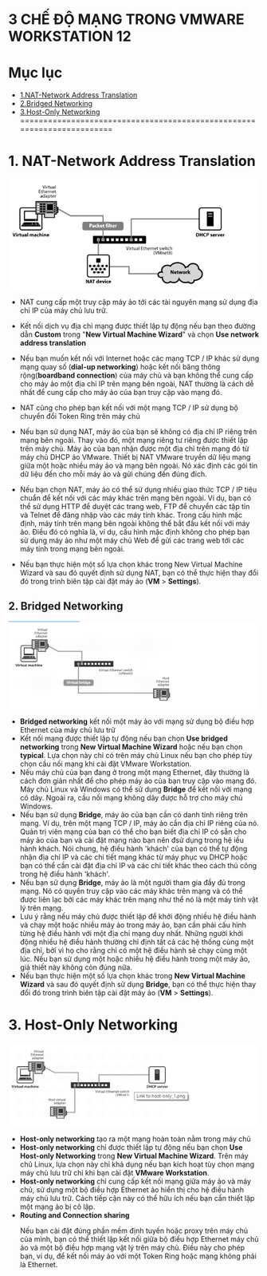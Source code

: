 # **3 CHẾ ĐỘ MẠNG TRONG VMWARE WORKSTATION 12**

# Mục lục
* [1.NAT-Network Address Translation](#1)
* [2.Bridged Networking](#2)
* [3.Host-Only Networking](#3)
=======================================================================

<a name="1"></a>
# 1. NAT-Network Address Translation

<img src="https://github.com/Tuantrung/FIL-Tuantrung/blob/master/New%20folder/Screenshot_1.png">


- NAT cung cấp một truy cập máy ảo tới các tài nguyên mạng sử dụng địa chỉ IP của máy chủ lưu trữ.

- Kết nối dịch vụ địa chỉ mạng được thiết lập tự động nếu bạn theo đường dẫn **Custom** trong "**New Virtual Machine Wizard**" và chọn  **Use network address translation**

- Nếu bạn muốn kết nối với Internet hoặc các mạng TCP / IP khác sử dụng mạng quay số (**dial-up networking**) hoặc kết nối băng thông rộng(**boardband connection**) của máy chủ và bạn không thể cung cấp cho máy ảo một địa chỉ IP trên mạng bên ngoài, NAT thường là cách dễ nhất để cung cấp cho máy ảo của bạn truy cập vào mạng đó. 

- NAT cũng cho phép bạn kết nối với một mạng TCP / IP sử dụng bộ chuyển đổi Token Ring trên máy chủ

- Nếu bạn sử dụng NAT, máy ảo của bạn sẽ không có địa chỉ IP riêng trên mạng bên ngoài. Thay vào đó, một mạng riêng tư riêng được thiết lập trên máy chủ. Máy ảo của bạn nhận được một địa chỉ trên mạng đó từ máy chủ DHCP ảo VMware. Thiết bị NAT VMware truyền dữ liệu mạng giữa một hoặc nhiều máy ảo và mạng bên ngoài. Nó xác định các gói tin dữ liệu đến cho mỗi máy ảo và gửi chúng đến đúng đích.

- Nếu bạn chọn NAT, máy ảo có thể sử dụng nhiều giao thức TCP / IP tiêu chuẩn để kết nối với các máy khác trên mạng bên ngoài. Ví dụ, bạn có thể sử dụng HTTP để duyệt các trang web, FTP để chuyển các tập tin và Telnet để đăng nhập vào các máy tính khác. Trong cấu hình mặc định, máy tính trên mạng bên ngoài không thể bắt đầu kết nối với máy ảo. Điều đó có nghĩa là, ví dụ, cấu hình mặc định không cho phép bạn sử dụng máy ảo như một máy chủ Web để gửi các trang web tới các máy tính trong mạng bên ngoài.

- Nếu bạn thực hiện một số lựa chọn khác trong New Virtual Machine Wizard và sau đó quyết định sử dụng NAT, bạn có thể thực hiện thay đổi đó trong trình biên tập cài đặt máy ảo (**VM** > **Settings**).

<a name="2"></a>
## 2. Bridged Networking

<img src="https://github.com/Tuantrung/FIL-Tuantrung/blob/master/New%20folder/Screenshot_2.png">

- **Bridged networking** kết nối một máy ảo với mạng sử dụng bộ điều hợp Ethernet của máy chủ lưu trữ
- Kết nối mạng được thiết lập tự động nếu bạn chọn **Use bridged networking** trong **New Virtual Machine Wizard** hoặc nếu bạn chọn **typical**. Lựa chọn này chỉ có trên máy chủ Linux nếu bạn cho phép tùy chọn cầu nối mạng khi cài đặt VMware Workstation.
- Nếu máy chủ của bạn đang ở trong một mạng Ethernet, đây thường là cách đơn giản nhất để cho phép máy ảo của bạn truy cập vào mạng đó. Máy chủ Linux và Windows có thể sử dụng **Bridge** để kết nối với mạng có dây. Ngoài ra, cầu nối mạng không dây được hỗ trợ cho máy chủ Windows.
- Nếu bạn sử dụng **Bridge**, máy ảo của bạn cần có danh tính riêng trên mạng. Ví dụ, trên một mạng TCP / IP, máy ảo cần địa chỉ IP riêng của nó. Quản trị viên mạng của bạn có thể cho bạn biết địa chỉ IP có sẵn cho máy ảo của bạn và cài đặt mạng nào bạn nên đsử dụng trong hệ iều hành khách. Nói chung, hệ điều hành 'khách' của bạn có thể tự động nhận địa chỉ IP và các chi tiết mạng khác từ máy phục vụ DHCP hoặc bạn có thể cần cài đặt địa chỉ IP và các chi tiết khác theo cách thủ công trong hệ điều hành 'khách'.
- Nếu bạn sử dụng **Bridge**, máy ảo là một người tham gia đầy đủ trong mạng. Nó có quyền truy cập vào các máy khác trên mạng và có thể được liên lạc bởi các máy khác trên mạng như thể nó là một máy tính vật lý trên mạng.
- Lưu ý rằng nếu máy chủ được thiết lập để khởi động nhiều hệ điều hành và chạy một hoặc nhiều máy ảo trong máy ảo, bạn cần phải cấu hình từng hệ điều hành với một địa chỉ mạng duy nhất. Những người khởi động nhiều hệ điều hành thường chỉ định tất cả các hệ thống cùng một địa chỉ, bởi vì họ cho rằng chỉ có một hệ điều hành sẽ chạy cùng một lúc. Nếu bạn sử dụng một hoặc nhiều hệ điều hành trong một máy ảo, giả thiết này không còn đúng nữa.
- Nếu bạn thực hiện một số lựa chọn khác trong **New Virtual Machine Wizard** và sau đó quyết định sử dụng **Bridge**, bạn có thể thực hiện thay đổi đó trong trình biên tập cài đặt máy ảo (**VM** > **Settings**).

<a name="3"></a>
# 3. Host-Only Networking
<img src="https://github.com/Tuantrung/FIL-Tuantrung/blob/master/New%20folder/Screenshot_3.png">

- **Host-only networking** tạo ra một mạng hoàn toàn nằm trong máy chủ
- **Host-only networking** chỉ được thiết lập tự động nếu bạn chọn **Use Host-only Networking** trong **New Virtual Machine Wizard**. Trên máy chủ Linux, lựa chọn này chỉ khả dụng nếu bạn kích hoạt tùy chọn mạng máy chủ lưu trữ chỉ khi bạn cài đặt **VMware Workstation**.
- **Host-only networking** chỉ cung cấp kết nối mạng giữa máy ảo và máy chủ, sử dụng một bộ điều hợp Ethernet ảo hiển thị cho hệ điều hành máy chủ lưu trữ. Cách tiếp cận này có thể hữu ích nếu bạn cần thiết lập một mạng ảo bị cô lập.
- **Routing and Connection sharing**
<ul>
<il> Nếu bạn cài đặt đúng phần mềm định tuyến hoặc proxy trên máy chủ của mình, bạn có thể thiết lập kết nối giữa bộ điều hợp Ethernet máy chủ ảo và một bộ điều hợp mạng vật lý trên máy chủ. Điều này cho phép bạn, ví dụ, để kết nối máy ảo với một Token Ring hoặc mạng không phải là Ethernet.</il>
</ul>

